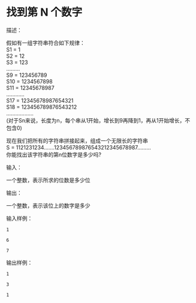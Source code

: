 # 找到第 N 个数字

描述：  

  假如有一组字符串符合如下规律：  
  S1 = 1  
  S2 = 12  
  S3 = 123  
  .........  
  S9 = 123456789  
  S10 = 1234567898  
  S11 = 12345678987  
  ............  
  S17 = 12345678987654321  
  S18 = 123456789876543212  
  ..................  
  (对于Sn来说，长度为n，每个串从1开始，增长到9再降到1，再从1开始增长，不包含0)  

  现在我们把所有的字符串拼接起来，组成一个无限长的字符串  
  S = 1121231234.......123456789876543212345678987………  
  你能找出该字符串的第n位数字是多少吗?  

输入：  
  
  一个整数，表示所求的位数是多少位   

输出：  

  一个整数，表示该位上的数字是多少  

输入样例：  

```
1

6

7
```

输出样例：  

```
1

3

1
```